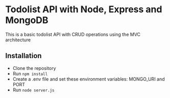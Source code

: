 # Todolist API with Node, Express and MongoDB

This is a basic todolist API with CRUD operations using the MVC architecture

## Installation

- Clone the repository
- Run `npm install`
- Create a .env file and set these environment variables: MONGO_URI and PORT
- Run `node server.js`
